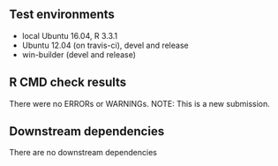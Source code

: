 ## Test environments
* local Ubuntu 16.04, R 3.3.1
* Ubuntu 12.04 (on travis-ci), devel and release
* win-builder (devel and release)

## R CMD check results
There were no ERRORs or WARNINGs. 
NOTE: This is a new submission. 

## Downstream dependencies
There are no downstream dependencies